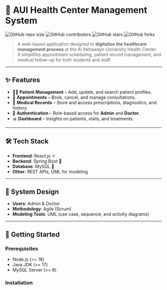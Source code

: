 # 🏥 AUI Health Center Management System

![GitHub repo size](https://img.shields.io/github/repo-size/ELMEHDI-HAMMIOUI/AUI_HealthCenter_Project)
![GitHub contributors](https://img.shields.io/github/contributors/ELMEHDI-HAMMIOUI/AUI_HealthCenter_Project)
![GitHub stars](https://img.shields.io/github/stars/ELMEHDI-HAMMIOUI/AUI_HealthCenter_Project?style=social)
![GitHub forks](https://img.shields.io/github/forks/ELMEHDI-HAMMIOUI/AUI_HealthCenter_Project?style=social)

> A web-based application designed to **digitalize the healthcare management process** at the Al Akhawayn University Health Center.  
> It simplifies appointment scheduling, patient record management, and medical follow-up for both students and staff.

---

## ✨ Features

- 👩‍⚕️ **Patient Management** – Add, update, and search patient profiles.  
- 📅 **Appointments** – Book, cancel, and manage consultations.  
- 💊 **Medical Records** – Store and access prescriptions, diagnostics, and history.  
- 🔑 **Authentication** – Role-based access for **Admin** and **Doctor**.  
- 📊 **Dashboard** – Insights on patients, visits, and treatments.  

---

## 🛠️ Tech Stack

- **Frontend**: React.js ⚛️  
- **Backend**: Spring Boot 🌱  
- **Database**: MySQL 🐬  
- **Other**: REST APIs, UML for modeling  

---

## 📐 System Design

- **Users**: Admin & Doctor  
- **Methodology**: Agile (Scrum)  
- **Modeling Tools**: UML (use case, sequence, and activity diagrams)  

---

## 🚀 Getting Started

### Prerequisites
- Node.js (>= 18)  
- Java JDK (>= 17)  
- MySQL Server (>= 8)  

### Installation
